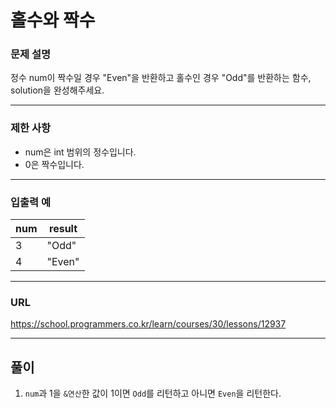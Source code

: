 # 홀수와 짝수

### 문제 설명

정수 num이 짝수일 경우 "Even"을 반환하고 홀수인 경우 "Odd"를 반환하는 함수, solution을 완성해주세요.

-----------
### 제한 사항

- num은 int 범위의 정수입니다.
- 0은 짝수입니다.

-----------
### 입출력 예

| num | result |
|-----|--------|
| 3   | "Odd"  |
| 4   | "Even" |

-----------
### URL

https://school.programmers.co.kr/learn/courses/30/lessons/12937

-----------
## 풀이
1. `num`과 1을 `&연산`한 값이 1이면 `Odd`를 리턴하고 아니면 `Even`을 리턴한다.